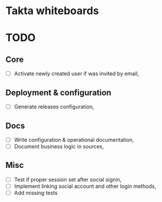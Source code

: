 # Takta whiteboards

# TODO

## Core
* [ ] Activate newly created user if was invited by email,

## Deployment & configuration
* [ ] Generate releases configuration,

## Docs
* [ ] Write configuration & operational documentation,
* [ ] Document business logic in sources,

## Misc
* [ ] Test if proper session set after social signin,
* [ ] Implement linking social account and other login methods,
* [ ] Add missing tests
